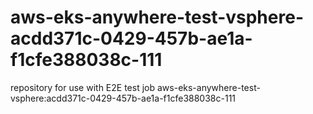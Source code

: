 # aws-eks-anywhere-test-vsphere-acdd371c-0429-457b-ae1a-f1cfe388038c-111
repository for use with E2E test job aws-eks-anywhere-test-vsphere:acdd371c-0429-457b-ae1a-f1cfe388038c-111
